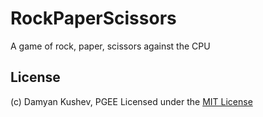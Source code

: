 # RockPaperScissors
A game of rock, paper, scissors against the CPU

## License
(c) Damyan Kushev, PGEE
Licensed under the [MIT License](LICENSE)
